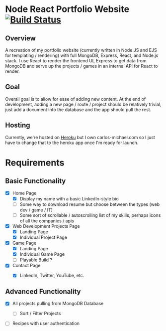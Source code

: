 # Node React Portfolio Website [![Build Status](https://travis-ci.com/cmr624/react-portfolio-site.svg?branch=master)](https://travis-ci.com/cmr624/react-portfolio-site)

## Overview

A recreation of my portfolio website (currently written in Node.JS and EJS for templating / rendering) with full MongoDB, Express, React, and Node.js stack. I use React to render the frontend UI, Express to get data from MongoDB and serve up the projects / games in an internal API for React to render. 

## Goal

Overall goal is to allow for ease of adding new content. At the end of development, adding a new page / route / project should be relatively trivial, just add a document into the database and the app should pull the rest.

## Hosting
Currently, we're hosted on [Heroku](https://react-portfolio-site-cm.herokuapp.com/) but I own carlos-michael.com so I just have to change that to the heroku app once I'm ready for launch.

# Requirements

## Basic Functionality

- [x] Home Page
  - [x] Display my name with a basic LinkedIn-style bio
  - [ ] Some way to download resume but choose between the types (web dev / game / IT)
  - [ ] Some sort of scrollable / autoscrolling list of my skills, perhaps icons of all the companies / apis
- [x] Web Development Projects Page
  - [x] Landing Page
  - [x] Individual Project Page
- [x] Game Page
  - [x] Landing Page
  - [x] Individual Game Page
  - [ ] Playable Build ?
- [x] Contact Page
  - [x] LinkedIn, Twitter, YouTube, etc.


## Advanced Functionality

- [x] All projects pulling from MongoDB Database
  - [ ] Sort / Filter Projects
- [ ] Recipes with user authentication


